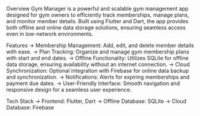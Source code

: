 Overview
Gym Manager is a powerful and scalable gym management app designed for gym owners to efficiently track memberships, manage plans, and monitor member details. Built using Flutter and Dart, the app provides both offline and online data storage solutions, ensuring seamless access even in low-network environments.

Features
-> Membership Management: Add, edit, and delete member details with ease.
-> Plan Tracking: Organize and manage gym membership plans with start and end dates.
-> Offline Functionality: Utilizes SQLite for offline data storage, ensuring availability without an internet connection.
-> Cloud Synchronization: Optional integration with Firebase for online data backup and synchronization.
-> Notifications: Alerts for expiring memberships and payment due dates.
-> User-Friendly Interface: Smooth navigation and responsive design for a seamless user experience.

Tech Stack
-> Frontend: Flutter, Dart
-> Offline Database: SQLite
-> Cloud Database: Firebase
